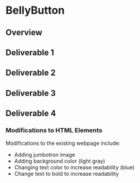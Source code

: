 # BellyButton
## Overview
## Deliverable 1
## Deliverable 2
## Deliverable 3
## Deliverable 4
### Modifications to HTML Elements
Modifications to the existing webpage include:
- Adding jumbotron image
- Adding background color (light gray)
- Changing text color to increase readability (blue)
- Change text to bold to increase readability 
